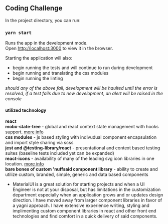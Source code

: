 ## Coding Challenge

In the project directory, you can run:

### `yarn start`

Runs the app in the development mode.<br />
Open [http://localhost:3000](http://localhost:3000) to view it in the browser.

Starting the application will also: 
* begin running the tests and will continue to run during development
* begin running and translating the css modules
* begin running the linting

_should any of the above fail, development will be haulted until the error is resolved, if a test fails due to new development, an alert will be raised in the console_

#### utilized technology

**react**<br />
**mobx-state-tree** - global and react context state management with hooks support. [more info](https://mobx-state-tree.js.org/intro/philosophy)<br />
**css modules** - js based styling with indivudual component encapsulation and import style sharing via scss<br />
**jest and @testing-library/react** - presentational and context based testing suites (baseline tests included yet can be expanded)<br />
**react-icons** - availability of many of the leading svg icon libraries in one location. [more info](https://react-icons.netlify.com/#/)<br />
**bare bones of custom 'nuffsaid component library** - ability to create and utilize custom, branded, simple, generic and data based components<br />
* MaterialUI is a great solution for starting projects and when a UI Engineer is not at your disposal, but has limitations in the customization department especially when an application grows and or updates design direction.  I have moved away from larger component libraries in favor of a yagni approach.  I have extensive experience writing, styling and implimenting custom component libraries in react and other front end technologies and find comfort in a quick delivery of said components. 

